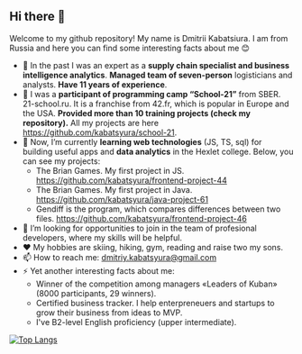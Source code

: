 ## Hi there 👋

Welcome to my github repository! My name is Dmitrii Kabatsiura. I am from Russia and here you can find some interesting facts about me 😊

- 🏬 In the past I was an expert as a **supply chain specialist and business intelligence analytics**. **Managed team of seven-person** logisticians and analysts. **Have 11 years of experience**.
- 🚀 I was a **participant of programming camp “School-21”** from SBER. 21-school.ru. It is a franchise from 42.fr, which is popular in Europe and the USA. **Provided more than 10 training projects (check my repository).** All my projects are here https://github.com/kabatsyura/school-21.
- 🌱 Now, I’m currently **learning web technologies** (JS, TS, sql) for building useful apps and **data analytics** in the Hexlet college. Below, you can see my projects:
  + The Brian Games. My first project in JS. https://github.com/kabatsyura/frontend-project-44
  + The Brian Games. My first project in Java. https://github.com/kabatsyura/java-project-61
  + Gendiff is the program, which compares differences between two files. https://github.com/kabatsyura/frontend-project-46
- 👯 I’m looking for opportunities to join in the team of profesional developers, where my skills will be helpful.
- ❤️ My hobbies are skiing, hiking, gym, reading and raise two my sons.
- 📫 How to reach me: dmitriy.kabatsyura@gmail.com
- ⚡ Yet another interesting facts about me:
  + Winner of the competition among managers «Leaders of Kuban» (8000 participants, 29 winners).
  + Certified business tracker. I help enterpreneuers and startups to grow their business from ideas to MVP.
  + I've B2-level English proficiency (upper intermediate).

[![Top Langs](https://github-readme-stats.vercel.app/api/top-langs/?username=kabatsyura&layout=compact)](https://github.com/kabatsyura/github-readme-stats)
